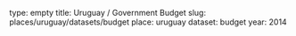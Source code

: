 type: empty
title: Uruguay / Government Budget
slug: places/uruguay/datasets/budget
place: uruguay
dataset: budget
year: 2014
